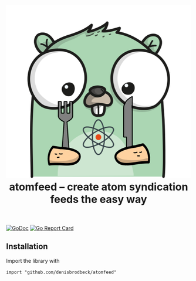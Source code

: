 <h1 align="center">
  <br>
    <img src="https://github.com/denisbrodbeck/atomfeed/blob/master/logo.png?raw=true" alt="logo" width="512" height="473">
  <br>
  atomfeed – create atom syndication feeds the easy way
  <br>
  <br>
</h1>

[![GoDoc](https://godoc.org/github.com/denisbrodbeck/atomfeed?status.svg)](https://godoc.org/github.com/denisbrodbeck/atomfeed) [![Go Report Card](https://goreportcard.com/badge/github.com/denisbrodbeck/atomfeed)](https://goreportcard.com/report/github.com/denisbrodbeck/atomfeed)

## Installation

Import the library with

```golang
import "github.com/denisbrodbeck/atomfeed"
```
